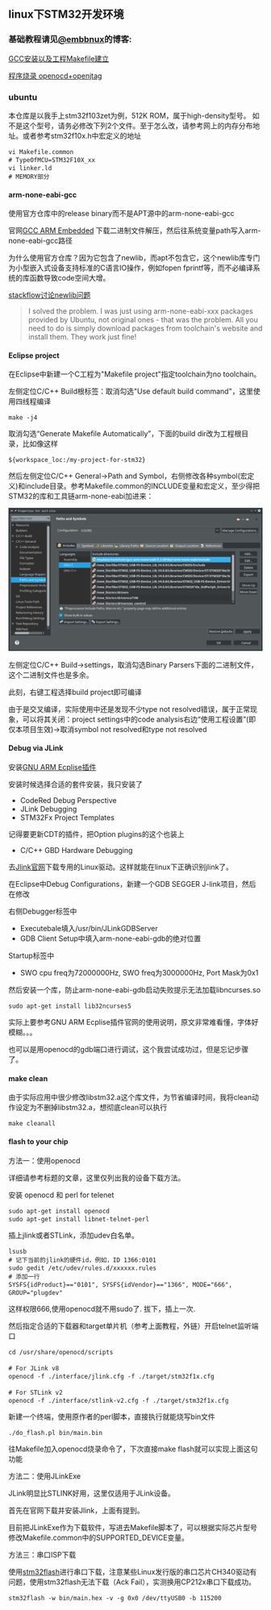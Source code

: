 ## linux下STM32开发环境
### 基础教程请见[@embbnux](https://github.com/embbnux/)的博客:

[GCC安装以及工程Makefile建立](http://www.embbnux.com/2014/02/01/linux_stm32_gcc_makefile/)

[程序烧录 openocd+openjtag](
http://www.embbnux.com/2014/02/01/linux_stm32_use_openocd_openjtag/)

### ubuntu

本仓库是以我手上stm32f103zet为例，512K ROM，属于high-density型号。
如不是这个型号，请务必修改下列2个文件。至于怎么改，请参考网上的内存分布地址。或者参考stm32f10x.h中宏定义的地址

	vi Makefile.common
    # TypeOfMCU=STM32F10X_xx
    vi linker.ld
    # MEMORY部分

#### arm-none-eabi-gcc

使用官方仓库中的release binary而不是APT源中的arm-none-eabi-gcc

官网[GCC ARM Embedded](https://launchpad.net/gcc-arm-embedded)
下载二进制文件解压，然后往系统变量path写入arm-none-eabi-gcc路径

为什么使用官方仓库？因为它包含了newlib，而apt不包含它，这个newlib库专门为小型嵌入式设备支持标准的C语言IO操作，例如fopen fprintf等，而不必编译系统的库函数导致code空间大增。

[stackflow讨论newlib问题](http://stackoverflow.com/questions/26931979/gnu-arm-nano-specs-not-found)
> I solved the problem. I was just using arm-none-eabi-xxx packages provided by Ubuntu, not original ones - that was the problem. All you need to do is simply download packages from toolchain's website and install them. They work just fine!


#### Eclipse project

在Eclipse中新建一个C工程为"Makefile project"指定toolchain为no toolchain。

左侧定位C/C++ Build根标签：取消勾选"Use default build command"，这里使用四线程编译

	make -j4

取消勾选“Generate Makefile Automatically”，下面的build dir改为工程根目录，比如像这样

	${workspace_loc:/my-project-for-stm32}

然后左侧定位C/C++ General->Path and Symbol，右侧修改各种symbol(宏定义)和include目录。参考Makefile.common的INCLUDE变量和宏定义，至少得把STM32的库和工具链arm-none-eabi加进来：

![](/screenshot-1.png)

左侧定位C/C++ Build->settings，取消勾选Binary Parsers下面的二进制文件，这个二进制文件也是多余。

此刻，右键工程选择build project即可编译

由于是交叉编译，实际使用中还是发现不少type not resolved错误，属于正常现象，可以将其关闭：project settings中的code analysis右边“使用工程设置”(即仅本项目生效)->取消symbol not resolved和type not resolved

#### Debug via JLink
安装[GNU ARM Ecplise插件](https://gnuarmeclipse.github.io/)

安装时候选择合适的套件安装，我只安装了
- CodeRed Debug Perspective
- JLink Debugging
- STM32Fx Project Templates

记得要更新CDT的插件，把Option plugins的这个也装上
- C/C++ GBD Hardware Debugging

去[Jlink官网](https://www.segger.com/jlink-software.html)下载专用的Linux驱动。这样就能在linux下正确识别jlink了。

在Eclipse中Debug Configurations，新建一个GDB SEGGER J-link项目，然后在修改

右侧Debugger标签中
- Executebale填入/usr/bin/JLinkGDBServer
- GDB Client Setup中填入arm-none-eabi-gdb的绝对位置

Startup标签中
- SWO cpu freq为72000000Hz, SWO freq为3000000Hz, Port Mask为0x1

然后安装一个库，防止arm-none-eabi-gdb启动失败提示无法加载libncurses.so

	sudo apt-get install lib32ncurses5
    
实际上要参考GNU ARM Ecplise插件官网的使用说明，原文非常难看懂，字体好模糊。。。

也可以是用openocd的gdb端口进行调试，这个我尝试成功过，但是忘记步骤了。

#### make clean

由于实际应用中很少修改libstm32.a这个库文件，为节省编译时间，我将clean动作设定为不删掉libstm32.a，想彻底clean可以执行

	make cleanall

#### flash to your chip

方法一：使用openocd

详细请参考标题的文章，这里仅列出我的设备下载方法。

安装 openocd 和 perl for telenet

	sudo apt-get install openocd
	sudo apt-get install libnet-telnet-perl

插上jlink或者STLink，添加udev白名单。
	
    lsusb
    # 记下当前的jlink的硬件id，例如，ID 1366:0101
	sudo gedit /etc/udev/rules.d/xxxxxx.rules
    # 添加一行
	SYSFS{idProduct}=="0101", SYSFS{idVendor}=="1366", MODE="666", GROUP="plugdev"
    
这样权限666,使用openocd就不用sudo了. 
拔下，插上一次.

然后指定合适的下载器和target单片机（参考上面教程，外链）开启telnet监听端口

	cd /usr/share/openocd/scripts
	
	# For JLink v8
	openocd -f ./interface/jlink.cfg -f ./target/stm32f1x.cfg
	
	# For STLink v2
	openocd -f ./interface/stlink-v2.cfg -f ./target/stm32f1x.cfg

新建一个终端，使用原作者的perl脚本，直接执行就能烧写bin文件

	./do_flash.pl bin/main.bin    
    
往Makefile加入openocd烧录命令了，下次直接make flash就可以实现上面这句功能

方法二：使用JLinkExe

JLink明显比STLINK好用，这里仅适用于JLink设备。

首先在官网下载并安装Jlink，上面有提到。

目前把JLinkExe作为下载软件，写进去Makefile脚本了，可以根据实际芯片型号修改Makefile.common中的SUPPORTED_DEVICE变量。

方法三：串口ISP下载

使用[stm32flash](https://github.com/ARMinARM/stm32flash)进行串口下载，注意某些Linux发行版的串口芯片CH340驱动有问题，使用stm32flash无法下载（Ack Fail），实测换用CP212x串口下载成功。

	stm32flash -w bin/main.hex -v -g 0x0 /dev/ttyUSB0 -b 115200